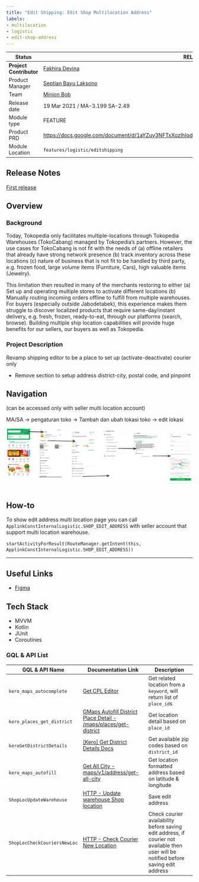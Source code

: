 ```yaml
---
title: "Edit Shipping: Edit Shop Multilocation Address"
labels:
- multilocation
- logistic
- edit-shop-address
---
```


<!--left header table-->
| **Status** | <!--start status:GREEN-->RELEASED<!--end status--> |
| --- | --- |
| **Project Contributor** | [Fakhira Devina](https://tokopedia.atlassian.net/wiki/people/61077e53b704b40068e80a8e?ref=confluence) |
| Product Manager | [Septian Bayu Laksono](https://tokopedia.atlassian.net/wiki/people/5df8541fa0602c0cabdce844?ref=confluence) |
| Team | [Minion Bob](https://tokopedia.atlassian.net/people/team/2373d8a6-1afc-4f2a-aa7a-63855c273051) |
| Release date | 19 Mar 2021 / <!--start status:GREY-->MA-3.199<!--end status--> <!--start status:GREY-->SA-2.49<!--end status--> |
| Module type | <!--start status:YELLOW-->FEATURE<!--end status--> |
| Product PRD | <https://docs.google.com/document/d/1aYZuy3NFTxXozIhIqdlMSljTknYrKmaHL9G3ozgt4L8/edit#heading=h.2msbh42vwwqv>  |
| Module Location | `features/logistic/editshipping` |

<!--toc-->

## Release Notes

<!--start expand:19 March 2021 (MA-3.199/SA-2.49)-->
[First release](https://tokopedia.atlassian.net/browse/AN-22308)
<!--end expand-->

## Overview

### Background

Today, Tokopedia only facilitates multiple-locations through Tokopedia Warehouses (TokoCabang) managed by Tokopedia’s partners. However, the use cases for TokoCabang is not fit with the needs of (a) offline retailers that already have strong network presence (b) track inventory across these locations (c) nature of business that is not fit to be handled by third party, e.g. frozen food, large volume items (Furniture, Cars), high valuable items (Jewelry). 

This limitation then resulted in many of the merchants restoring to either (a) Set up and operating multiple stores to activate different locations (b) Manually routing incoming orders offline to fulfill from multiple warehouses. For buyers (especially outside Jabodetabek), this experience makes them struggle to discover localized products that require same-day/instant delivery, e.g. fresh, frozen, ready-to-eat, through our platforms (search, browse). Building multiple ship location capabilities will provide huge benefits for our sellers, our buyers as well as Tokopedia.

### Project Description

Revamp shipping editor to be a place to set up (activate-deactivate) courier only

- Remove section to setup address district-city, postal code, and pinpoint

## Navigation

(can be accessed only with seller multi location account) 

MA/SA -> pengaturan toko -> Tambah dan ubah lokasi toko -> edit lokasi

![](../res/editshopmultilocation/navigation.png) 

## How-to

To show edit address multi location page you can call `ApplinkConstInternalLogistic.SHOP_EDIT_ADDRESS` with seller account that support multi location warehouse.



```
startActivityForResult(RouteManager.getIntent(this, ApplinkConstInternalLogistic.SHOP_EDIT_ADDRESS))
```



---

## Useful Links

- [Figma](https://www.figma.com/file/dBAnwVyjDUOO4llvBnzXaS/%5BUI-%2F-UX---D---Custom-Product-Logistic-%2F-Shipping-Editor-%5D-Multi-Location?node-id=956%3A46647)

## Tech Stack

- MVVM
- Kotlin
- JUnit
- Coroutines

### GQL & API List



| **GQL & API Name** | **Documentation Link** | **Description** |
| --- | --- | --- |
| `kero_maps_autocomplete` | [Get CPL Editor](https://tokopedia.atlassian.net/wiki/spaces/LG/pages/2061927259/Get+CPL+Editor)  | Get related location from a `keyword`, will return list of `place_id`s |
| `kero_places_get_district` | [GMaps Autofill District Place Detail - /maps/places/get-district](https://tokopedia.atlassian.net/wiki/spaces/LG/pages/694750060)  | Get location detail based on `place_id`  |
| `keroGetDistrictDetails` | [[Kero] Get District Details Docs](https://tokopedia.atlassian.net/wiki/spaces/LG/pages/588841721)  | Get available zip codes based on `district_id` |
| `kero_maps_autofill` | [Get All City - maps/v1/address/get-all-city](https://tokopedia.atlassian.net/wiki/spaces/LG/pages/626229824)  | Get location formatted address based on latitude & longitude |
| `ShopLocUpdateWarehouse` | [HTTP - Update warehouse Shop location](https://tokopedia.atlassian.net/wiki/spaces/LG/pages/963454179/HTTP+-+Update+warehouse+Shop+location)  | Save edit address |
| `ShopLocCheckCouriersNewLoc` | [HTTP - Check Courier New Location](https://tokopedia.atlassian.net/wiki/spaces/LG/pages/987894946/HTTP+-+Check+Courier+New+Location)  | Check courier availability before saving edit address, if courier not available then user will be notified before saving edit address |